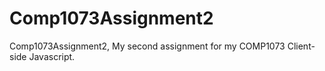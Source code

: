 # Comp1073Assignment2
Comp1073Assignment2, My second assignment for my COMP1073 Client-side Javascript.

